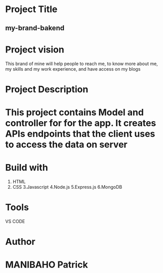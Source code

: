 
# Project Title
## my-brand-bakend
# Project vision
This brand of mine will help people to reach me, to know more about me, my skills and my work experience, and have access on my blogs
# Project Description
# This project contains Model and controller for for the app. It creates APIs endpoints that the client uses to access the data on server
# Build with
1. HTML
2. CSS
3.Javascript
4.Node.js
5.Express.js
6.MongoDB
# Tools
VS CODE
# Author
# MANIBAHO Patrick
